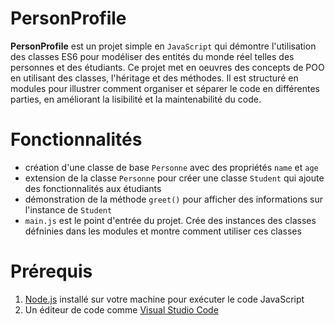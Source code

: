 # PersonProfile
**PersonProfile** est un projet simple en `JavaScript` qui démontre l'utilisation des classes ES6 pour modéliser des entités du monde réel telles des personnes et des étudiants. Ce projet met en oeuvres des concepts de POO en utilisant des classes, l'héritage et des méthodes. Il est structuré en modules pour illustrer comment organiser et séparer le code en différentes parties, en améliorant la lisibilité et la maintenabilité du code.

# Fonctionnalités
* création d'une classe de base `Personne` avec des propriétés `name` et `age` 
* extension de la classe `Personne` pour créer une classe `Student` qui ajoute des fonctionnalités aux étudiants
* démonstration de la méthode `greet()` pour afficher des informations sur l'instance de `Student`
* `main.js` est le point d'entrée du projet. Crée des instances des classes défninies dans les modules et montre comment utiliser ces classes

# Prérequis
1. [Node.js](https://nodejs.org/fr) installé sur votre machine pour exécuter le code JavaScript
1. Un éditeur de code comme [Visual Studio Code](https://code.visualstudio.com/)
